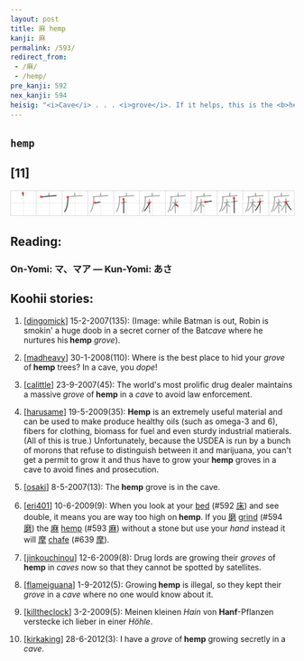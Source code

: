 ```yaml
---
layout: post
title: 麻 hemp
kanji: 麻
permalink: /593/
redirect_from:
 - /麻/
 - /hemp/
pre_kanji: 592
nex_kanji: 594
heisig: "<i>Cave</i> . . . <i>grove</i>. If it helps, this is the <b>hemp</b> marijuana comes from."
---
```


## `hemp`

## [11]

<div class="stroke"><img src="../images/E9BABB.png" /></div>

## Reading:

### On-Yomi: マ、マア &mdash; Kun-Yomi: あさ

## Koohii stories:

1) [<a href="http://kanji.koohii.com/profile/dingomick">dingomick</a>] 15-2-2007(135): (Image: while Batman is out, Robin is smokin&#039; a huge doob in a secret corner of the Bat<em>cave</em> where he nurtures his<strong> hemp</strong> <em>grove</em>). 

2) [<a href="http://kanji.koohii.com/profile/madheavy">madheavy</a>] 30-1-2008(110): Where is the best place to hid your <em>grove</em> of<strong> hemp</strong> trees? In a cave, you <em>dope</em>! 

3) [<a href="http://kanji.koohii.com/profile/calittle">calittle</a>] 23-9-2007(45): The world&#039;s most prolific drug dealer maintains a massive <em>grove</em> of<strong> hemp</strong> in a <em>cave</em> to avoid law enforcement. 

4) [<a href="http://kanji.koohii.com/profile/harusame">harusame</a>] 19-5-2009(35): <strong>Hemp</strong> is an extremely useful material and can be used to make produce healthy oils (such as omega-3 and 6), fibers for clothing, biomass for fuel and even sturdy industrial matierals. (All of this is true.) Unfortunately, because the USDEA is run by a bunch of morons that refuse to distinguish between it and marijuana, you can&#039;t get a permit to grow it and thus have to grow your<strong> hemp</strong> groves in a cave to avoid fines and prosecution. 

5) [<a href="http://kanji.koohii.com/profile/osaki">osaki</a>] 8-5-2007(13): The<strong> hemp</strong> grove is in the cave. 

6) [<a href="http://kanji.koohii.com/profile/eri401">eri401</a>] 10-6-2009(9): When you look at your <a href="../592">bed</a> <span class="index">(#592 <a href="http://jisho.org/kanji/details/床">床</a>)</span> and see double, it means you are way too high on<strong> hemp</strong>. If you   <a href="http://jisho.org/kanji/details/磨">磨</a>  <a href="../594">grind</a> <span class="index">(#594 <a href="http://jisho.org/kanji/details/磨">磨</a>)</span> the   <a href="http://jisho.org/kanji/details/麻">麻</a>   <a href="../593">hemp</a> <span class="index">(#593 <a href="http://jisho.org/kanji/details/麻">麻</a>)</span> without a stone but use your <em>hand</em> instead it will   <a href="http://jisho.org/kanji/details/摩">摩</a>   <a href="../639">chafe</a> <span class="index">(#639 <a href="http://jisho.org/kanji/details/摩">摩</a>)</span>. 

7) [<a href="http://kanji.koohii.com/profile/jinkouchinou">jinkouchinou</a>] 12-6-2009(8): Drug lords are growing their <em>groves</em> of<strong> hemp</strong> in <em>caves</em> now so that they cannot be spotted by satellites. 

8) [<a href="http://kanji.koohii.com/profile/flameiguana">flameiguana</a>] 1-9-2012(5): Growing<strong> hemp</strong> is illegal, so they kept their <em>grove</em> in a <em>cave</em> where no one would know about it. 

9) [<a href="http://kanji.koohii.com/profile/killtheclock">killtheclock</a>] 3-2-2009(5): Meinen kleinen <em>Hain</em> von <strong>Hanf</strong>-Pflanzen verstecke ich lieber in einer <em>Höhle</em>. 

10) [<a href="http://kanji.koohii.com/profile/kirkaking">kirkaking</a>] 28-6-2012(3): I have a <em>grove</em> of<strong> hemp</strong> growing secretly in a <em>cave</em>. 

